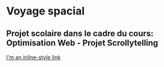 # Voyage spacial
## Projet scolaire dans le cadre du cours: Optimisation Web - Projet Scrollytelling
[I'm an inline-style link](https://www.google.com)
